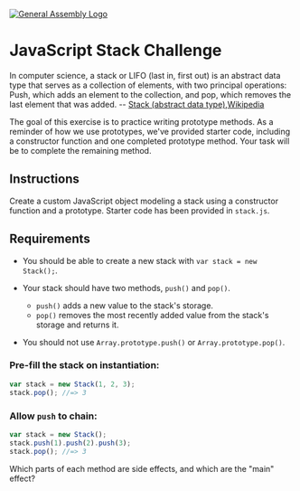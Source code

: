 [![General Assembly Logo](https://camo.githubusercontent.com/1a91b05b8f4d44b5bbfb83abac2b0996d8e26c92/687474703a2f2f692e696d6775722e636f6d2f6b6538555354712e706e67)](https://generalassemb.ly/education/web-development-immersive)

# JavaScript Stack Challenge

In computer science, a stack or LIFO (last in, first out) is an abstract data type that serves as a collection of elements, with two principal operations: Push, which adds an element to the collection, and pop, which removes the last element that was added. -- [Stack (abstract data type),Wikipedia](https://en.wikipedia.org/wiki/Stack_\(abstract_data_type\))

The goal of this exercise is to practice writing prototype methods. As a reminder of how we use prototypes, we've provided starter code, including a constructor function and one completed prototype method. Your task will be to complete the remaining method.

## Instructions

Create a custom JavaScript object modeling a stack using a constructor function and a prototype. Starter code has been provided in `stack.js`.

## Requirements

-   You should be able to create a new stack with `var stack = new Stack();`.
-   Your stack should have two methods, `push()` and `pop()`.

    -   `push()` adds a new value to the stack's storage.
    -   `pop()` removes the most recently added value from the stack's storage and returns it.

-   You should not use `Array.prototype.push()` or `Array.prototype.pop()`.

### Pre-fill the stack on instantiation:

```js
var stack = new Stack(1, 2, 3);
stack.pop(); //=> 3
```

### Allow `push` to chain:

```js
var stack = new Stack();
stack.push(1).push(2).push(3);
stack.pop(); //=> 3
```

Which parts of each method are side effects, and which are the "main" effect?
